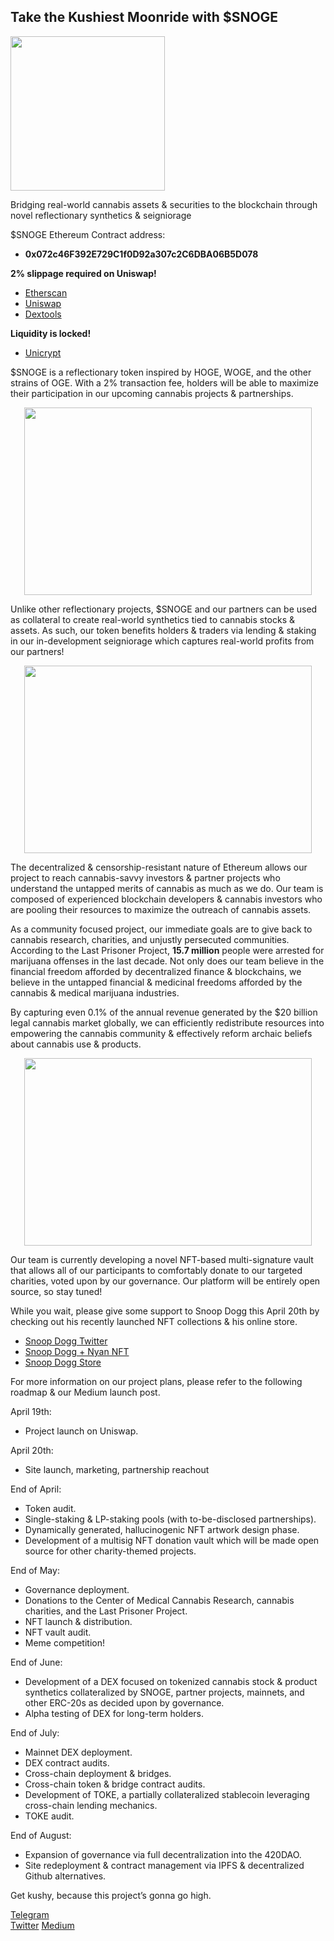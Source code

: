 ## Take the Kushiest Moonride with $SNOGE

<p align="left">
  <img width="247" height="247" src="https://snoge.io/img/logo.jpg">
</p>

Bridging real-world cannabis assets & securities to the blockchain through novel reflectionary synthetics & seigniorage

$SNOGE Ethereum Contract address: 
- **0x072c46F392E729C1f0D92a307c2C6DBA06B5D078**

**2% slippage required on Uniswap!**

- [Etherscan](https://etherscan.io/address/0x072c46F392E729C1f0D92a307c2C6DBA06B5D078)
- [Uniswap](https://app.uniswap.org/#/swap?outputCurrency=0x072c46f392e729c1f0d92a307c2c6dba06b5d078)
- [Dextools](https://www.dextools.io/app/uniswap/pair-explorer/0x98904add2880c06e7a9ba444dc463d034f29ecf4)

**Liquidity is locked!**

- [Unicrypt](https://unicrypt.network/amm/uni/pair/0x98904aDd2880C06e7a9bA444Dc463d034f29eCF4)

$SNOGE is a reflectionary token inspired by HOGE, WOGE, and the other strains of OGE. With a 2% transaction fee, holders will be able to maximize their participation in our upcoming cannabis projects & partnerships.

<p align="center">
  <img width="460" height="300" src="https://snoge.io/img/partnerships.svg">
</p>

Unlike other reflectionary projects, $SNOGE and our partners can be used as collateral to create real-world synthetics tied to cannabis stocks & assets. As such, our token benefits holders & traders via lending & staking in our in-development seigniorage which captures real-world profits from our partners!

<p align="center">
  <img width="460" height="300" src="https://snoge.io/img/description.svg">
</p>

The decentralized & censorship-resistant nature of Ethereum allows our project to reach cannabis-savvy investors & partner projects who understand the untapped merits of cannabis as much as we do. Our team is composed of experienced blockchain developers & cannabis investors who are pooling their resources to maximize the outreach of cannabis assets.

As a community focused project, our immediate goals are to give back to cannabis research, charities, and unjustly persecuted communities. According to the Last Prisoner Project, **15.7 million** people were arrested for marijuana offenses in the last decade. Not only does our team believe in the financial freedom afforded by decentralized finance & blockchains, we believe in the untapped financial & medicinal freedoms afforded by the cannabis & medical marijuana industries.

By capturing even 0.1% of the annual revenue generated by the $20 billion legal cannabis market globally, we can efficiently redistribute resources into empowering the cannabis community & effectively reform archaic beliefs about cannabis use & products.

<p align="center">
  <img width="460" height="300" src="https://snoge.io/img/charities.svg">
</p>

Our team is currently developing a novel NFT-based multi-signature vault that allows all of our participants to comfortably donate to our targeted charities, voted upon by our governance. Our platform will be entirely open source, so stay tuned! 

While you wait, please give some support to Snoop Dogg this April 20th by checking out his recently launched NFT collections & his online store.

- [Snoop Dogg Twitter](https://twitter.com/SnoopDogg/status/1384372308102377473)
- [Snoop Dogg + Nyan NFT](https://opensea.io/assets/0xb32979486938aa9694bfc898f35dbed459f44424/10)
- [Snoop Dogg Store](https://www.snoopermarket.com/)

For more information on our project plans, please refer to the following roadmap & our Medium launch post.

April 19th: 
- Project launch on Uniswap.

April 20th: 
- Site launch, marketing, partnership reachout

End of April: 
- Token audit.
- Single-staking & LP-staking pools (with to-be-disclosed partnerships). 
- Dynamically generated, hallucinogenic NFT artwork design phase. 
- Development of a multisig NFT donation vault which will be made open source for other charity-themed projects.

End of May: 
- Governance deployment. 
- Donations to the Center of Medical Cannabis Research, cannabis charities, and the Last Prisoner Project.
- NFT launch & distribution. 
- NFT vault audit.
- Meme competition!

End of June: 
- Development of a DEX focused on tokenized cannabis stock & product synthetics collateralized by SNOGE, partner projects, mainnets, and other ERC-20s as decided upon by governance. 
- Alpha testing of DEX for long-term holders.

End of July: 
- Mainnet DEX deployment. 
- DEX contract audits.
- Cross-chain deployment & bridges.
- Cross-chain token & bridge contract audits.
- Development of TOKE, a partially collateralized stablecoin leveraging cross-chain lending mechanics.
- TOKE audit.

End of August: 
- Expansion of governance via full decentralization into the 420DAO. 
- Site redeployment & contract management via IPFS & decentralized Github alternatives.

Get kushy, because this project’s gonna go high.

[Telegram](https://t.me/SnogeOfficial)	
[Twitter](https://twitter.com/SnogeOfficial)
[Medium](https://snoge.medium.com/snoge-launch-whos-ready-for-the-kushiest-moonride-61e387d0dee)
